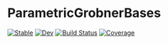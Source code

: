 # ParametricGrobnerBases

[![Stable](https://img.shields.io/badge/docs-stable-blue.svg)](https://0708andreas.github.io/ParametricGrobnerBases.jl/stable/)
[![Dev](https://img.shields.io/badge/docs-dev-blue.svg)](https://0708andreas.github.io/ParametricGrobnerBases.jl/dev/)
[![Build Status](https://github.com/0708andreas/ParametricGrobnerBases.jl/actions/workflows/CI.yml/badge.svg?branch=main)](https://github.com/0708andreas/ParametricGrobnerBases.jl/actions/workflows/CI.yml?query=branch%3Amain)
[![Coverage](https://codecov.io/gh/0708andreas/ParametricGrobnerBases.jl/branch/main/graph/badge.svg)](https://codecov.io/gh/0708andreas/ParametricGrobnerBases.jl)
